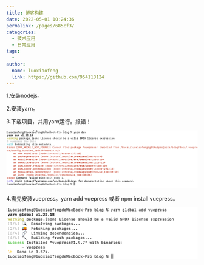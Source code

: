 ```yaml
---
title: 博客构建
date: 2022-05-01 10:24:36
permalink: /pages/685cf3/
categories:
  - 技术应用
  - 日常应用
tags:
  - 
author: 
  name: luoxiaofeng
  link: https://github.com/954118124
---
```

1.安装nodejs。

2.安装yarn。

3.下载项目，并用yarn运行。报错！

![image-20220430134210438](/img/media/image-20220430134210438.png)

4.需先安装vuepress。yarn  add vuepress 或者 npm install vuepress。

![image-20220430134741587](/img/media/image-20220430134741587.png)